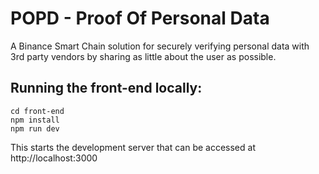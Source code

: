 # POPD - Proof Of Personal Data
A Binance Smart Chain solution for securely verifying personal data with 3rd party vendors by sharing as little about the user as possible.


## Running the front-end locally:
```
cd front-end
npm install
npm run dev
```
This starts the development server that can be accessed at http://localhost:3000
